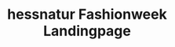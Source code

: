 ---
layout: project
permalink: hessnatur

title: hessnatur Fashionweek Landingpage
description: Prototyping, interface design
cover-image:
    url: https://source.unsplash.com/collection/1368747/986x1498
    description: A nice cover image for my project.
---